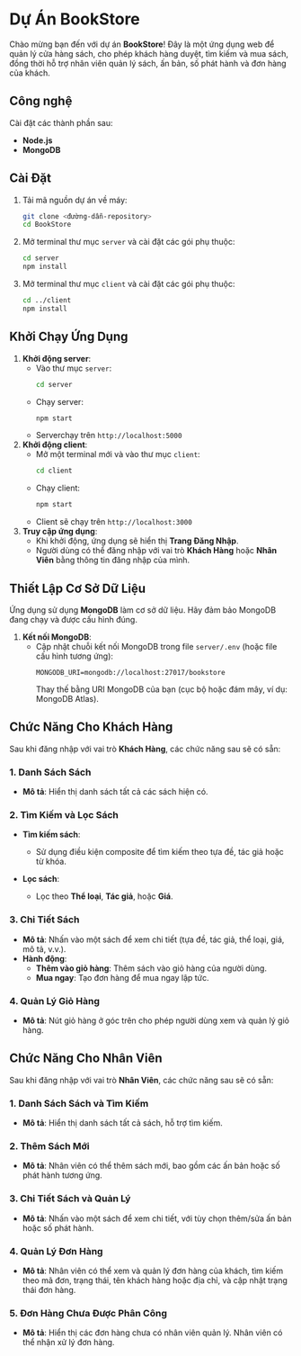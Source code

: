# Dự Án BookStore

Chào mừng bạn đến với dự án **BookStore**! Đây là một ứng dụng web để quản lý cửa hàng sách, cho phép khách hàng duyệt, tìm kiếm và mua sách, đồng thời hỗ trợ nhân viên quản lý sách, ấn bản, số phát hành và đơn hàng của khách.

## Công nghệ

Cài đặt các thành phần sau:

- **Node.js**
- **MongoDB**

## Cài Đặt

1. Tải mã nguồn dự án về máy:
   ```bash
   git clone <đường-dẫn-repository>
   cd BookStore
   ```
2. Mở terminal thư mục `server` và cài đặt các gói phụ thuộc:
   ```bash
   cd server
   npm install
   ```
3. Mở terminal thư mục `client` và cài đặt các gói phụ thuộc:
   ```bash
   cd ../client
   npm install
   ```

## Khởi Chạy Ứng Dụng

1. **Khởi động server**:
   - Vào thư mục `server`:
     ```bash
     cd server
     ```
   - Chạy server:
     ```bash
     npm start
     ```
   - Serverchạy trên `http://localhost:5000`
2. **Khởi động client**:
   - Mở một terminal mới và vào thư mục `client`:
     ```bash
     cd client
     ```
   - Chạy client:
     ```bash
     npm start
     ```
   - Client sẽ chạy trên `http://localhost:3000`
3. **Truy cập ứng dụng**:
   - Khi khởi động, ứng dụng sẽ hiển thị **Trang Đăng Nhập**.
   - Người dùng có thể đăng nhập với vai trò **Khách Hàng** hoặc **Nhân Viên** bằng thông tin đăng nhập của mình.

## Thiết Lập Cơ Sở Dữ Liệu

Ứng dụng sử dụng **MongoDB** làm cơ sở dữ liệu. Hãy đảm bảo MongoDB đang chạy và được cấu hình đúng.

1. **Kết nối MongoDB**:
   - Cập nhật chuỗi kết nối MongoDB trong file `server/.env` (hoặc file cấu hình tương ứng):
     ```env
     MONGODB_URI=mongodb://localhost:27017/bookstore
     ```
     Thay thế bằng URI MongoDB của bạn (cục bộ hoặc đám mây, ví dụ: MongoDB Atlas).

## Chức Năng Cho Khách Hàng

Sau khi đăng nhập với vai trò **Khách Hàng**, các chức năng sau sẽ có sẵn:

### 1. Danh Sách Sách

- **Mô tả**: Hiển thị danh sách tất cả các sách hiện có.

### 2. Tìm Kiếm và Lọc Sách

- **Tìm kiếm sách**:

  - Sử dụng điều kiện composite để tìm kiếm theo tựa đề, tác giả hoặc từ khóa.

- **Lọc sách**:
  - Lọc theo **Thể loại**, **Tác giả**, hoặc **Giá**.

### 3. Chi Tiết Sách

- **Mô tả**: Nhấn vào một sách để xem chi tiết (tựa đề, tác giả, thể loại, giá, mô tả, v.v.).
- **Hành động**:
  - **Thêm vào giỏ hàng**: Thêm sách vào giỏ hàng của người dùng.
  - **Mua ngay**: Tạo đơn hàng để mua ngay lập tức.

### 4. Quản Lý Giỏ Hàng

- **Mô tả**: Nút giỏ hàng ở góc trên cho phép người dùng xem và quản lý giỏ hàng.

## Chức Năng Cho Nhân Viên

Sau khi đăng nhập với vai trò **Nhân Viên**, các chức năng sau sẽ có sẵn:

### 1. Danh Sách Sách và Tìm Kiếm

- **Mô tả**: Hiển thị danh sách tất cả sách, hỗ trợ tìm kiếm.

### 2. Thêm Sách Mới

- **Mô tả**: Nhân viên có thể thêm sách mới, bao gồm các ấn bản hoặc số phát hành tương ứng.

### 3. Chi Tiết Sách và Quản Lý

- **Mô tả**: Nhấn vào một sách để xem chi tiết, với tùy chọn thêm/sửa ấn bản hoặc số phát hành.

### 4. Quản Lý Đơn Hàng

- **Mô tả**: Nhân viên có thể xem và quản lý đơn hàng của khách, tìm kiếm theo mã đơn, trạng thái, tên khách hàng hoặc địa chỉ, và cập nhật trạng thái đơn hàng.

### 5. Đơn Hàng Chưa Được Phân Công

- **Mô tả**: Hiển thị các đơn hàng chưa có nhân viên quản lý. Nhân viên có thể nhận xử lý đơn hàng.
